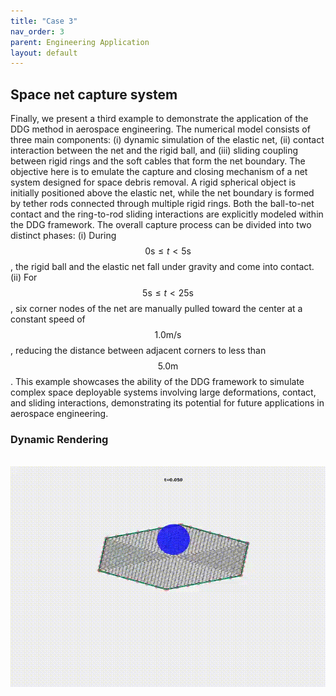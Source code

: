```yaml
---
title: "Case 3"
nav_order: 3
parent: Engineering Application
layout: default
---
```


## Space net capture system

Finally, we present a third example to demonstrate the application of the DDG method in aerospace engineering. The numerical model consists of three main components: (i) dynamic simulation of the elastic net, (ii) contact interaction between the net and the rigid ball, and (iii) sliding coupling between rigid rings and the soft cables that form the net boundary. The objective here is to emulate the capture and closing mechanism of a net system designed for space debris removal. A rigid spherical object is initially positioned above the elastic net, while the net boundary is formed by tether rods connected through multiple rigid rings. Both the ball-to-net contact and the ring-to-rod sliding interactions are explicitly modeled within the DDG framework. The overall capture process can be divided into two distinct phases: (i) During $$0 \mathrm{s} ≤ t < 5 \mathrm{s} $$, the rigid ball and the elastic net fall under gravity and come into contact. (ii) For $$5 \mathrm{s}  ≤ t < 25 \mathrm{s} $$, six corner nodes of the net are manually pulled toward the center at a constant speed of $$1.0 \mathrm{m/s} $$, reducing the distance between adjacent corners to less than $$5.0 \mathrm{m} $$. This example showcases the ability of the DDG framework to simulate complex space deployable systems involving large deformations, contact, and sliding interactions, demonstrating its potential for future applications in aerospace engineering.


### Dynamic Rendering
<br/><img src='../assets/videos/application_3.gif' width="600">
